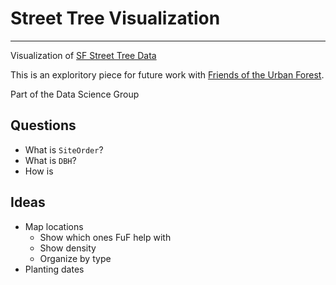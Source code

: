 # Street Tree Visualization
---
Visualization of [SF Street Tree Data](https://dev.socrata.com/foundry/data.sfgov.org/2zah-tuvt)

This is an exploritory piece for future work with [Friends of the Urban Forest](http://www.fuf.net/).

Part of the Data Science Group

## Questions
- What is `SiteOrder`?
- What is `DBH`?
- How is 

## Ideas
- Map locations
  - Show which ones FuF help with
  - Show density
  - Organize by type
- Planting dates
